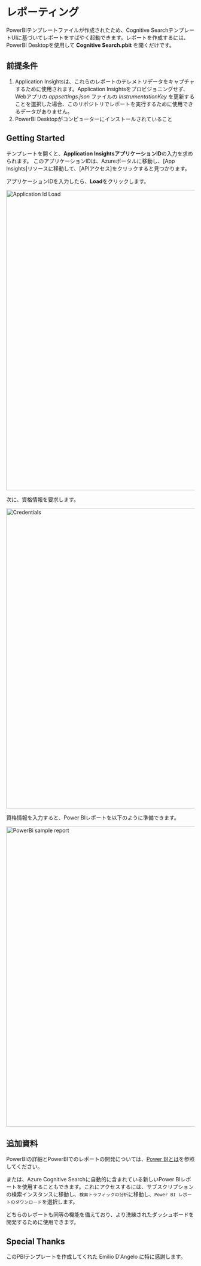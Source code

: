 # レポーティング

PowerBIテンプレートファイルが作成されたため、Cognitive SearchテンプレートUIに基づいてレポートをすばやく起動できます。レポートを作成するには、PowerBI Desktopを使用して **Cognitive Search.pbit** を開くだけです。

## 前提条件

1. Application Insightsは、これらのレポートのテレメトリデータをキャプチャするために使用されます。Application Insightsをプロビジョニングせず、Webアプリの *appsettings.json* ファイルの *InstrumentationKey* を更新することを選択した場合、このリポジトリでレポートを実行するために使用できるデータがありません。
2. PowerBI Desktopがコンピューターにインストールされていること

## Getting Started

テンプレートを開くと、**Application InsightsアプリケーションID**の入力を求められます。 このアプリケーションIDは、Azureポータルに移動し、[App Insights]リソースに移動して、[APIアクセス]をクリックすると見つかります。

アプリケーションIDを入力したら、**Load**をクリックします。

<img src="../images/pbi1.png" alt="Application Id Load" width="800"/>

<!-- ![](../images/pbi1.png) -->


次に、資格情報を要求します。

<img src="../images/pbi2.png" alt="Credentials" width="800"/>

<!-- ![](../images/pbi2.png) -->


資格情報を入力すると、Power BIレポートを以下のように準備できます。

<img src="../images/pbi3.JPG" alt="PowerBi sample report" width="800"/>

<!-- ![](../images/pbi3.jpg) -->

## 追加資料
PowerBIの詳細とPowerBIでのレポートの開発については、[Power BIとは](https://docs.microsoft.com/power-bi/power-bi-overview)を参照してください。

または、Azure Cognitive Searchに自動的に含まれている新しいPower BIレポートを使用することもできます。これにアクセスするには、サブスクリプションの検索インスタンスに移動し、`検索トラフィックの分析`に移動し、`Power BI レポートのダウンロード`を選択します。

どちらのレポートも同等の機能を備えており、より洗練されたダッシュボードを開発するために使用できます。

## Special Thanks 
このPBIテンプレートを作成してくれた Emilio D'Angelo に特に感謝します。
